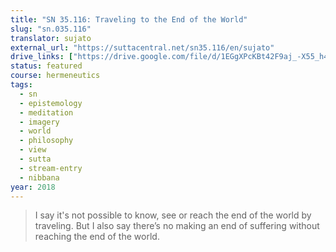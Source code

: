 ```yaml
---
title: "SN 35.116: Traveling to the End of the World"
slug: "sn.035.116"
translator: sujato
external_url: "https://suttacentral.net/sn35.116/en/sujato"
drive_links: ["https://drive.google.com/file/d/1EGgXPcKBt42F9aj_-X55_h47KZ6OrYBs/view?usp=drivesdk"]
status: featured
course: hermeneutics
tags:
  - sn
  - epistemology
  - meditation
  - imagery
  - world
  - philosophy
  - view
  - sutta
  - stream-entry
  - nibbana
year: 2018
---
```


> I say it's not possible to know, see or reach the end of the world by traveling. But I also say there’s no making an end of suffering without reaching the end of the world.
